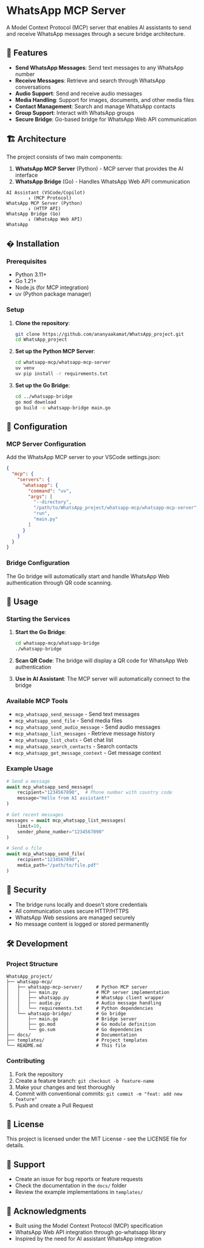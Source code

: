 # WhatsApp MCP Server

A Model Context Protocol (MCP) server that enables AI assistants to send and receive WhatsApp messages through a secure bridge architecture.

## 🚀 Features

- **Send WhatsApp Messages**: Send text messages to any WhatsApp number
- **Receive Messages**: Retrieve and search through WhatsApp conversations
- **Audio Support**: Send and receive audio messages
- **Media Handling**: Support for images, documents, and other media files
- **Contact Management**: Search and manage WhatsApp contacts
- **Group Support**: Interact with WhatsApp groups
- **Secure Bridge**: Go-based bridge for WhatsApp Web API communication

## 🏗️ Architecture

The project consists of two main components:

1. **WhatsApp MCP Server** (Python) - MCP server that provides the AI interface
2. **WhatsApp Bridge** (Go) - Handles WhatsApp Web API communication

```
AI Assistant (VSCode/Copilot)
        ↓ (MCP Protocol)
WhatsApp MCP Server (Python)
        ↓ (HTTP API)
WhatsApp Bridge (Go)
        ↓ (WhatsApp Web API)
WhatsApp
```

## � Installation

### Prerequisites

- Python 3.11+
- Go 1.21+
- Node.js (for MCP integration)
- uv (Python package manager)

### Setup

1. **Clone the repository**:
   ```bash
   git clone https://github.com/ananyaakamat/WhatsApp_project.git
   cd WhatsApp_project
   ```

2. **Set up the Python MCP Server**:
   ```bash
   cd whatsapp-mcp/whatsapp-mcp-server
   uv venv
   uv pip install -r requirements.txt
   ```

3. **Set up the Go Bridge**:
   ```bash
   cd ../whatsapp-bridge
   go mod download
   go build -o whatsapp-bridge main.go
   ```

## 🔧 Configuration

### MCP Server Configuration

Add the WhatsApp MCP server to your VSCode settings.json:

```json
{
  "mcp": {
    "servers": {
      "whatsapp": {
        "command": "uv",
        "args": [
          "--directory",
          "/path/to/WhatsApp_project/whatsapp-mcp/whatsapp-mcp-server",
          "run",
          "main.py"
        ]
      }
    }
  }
}
```

### Bridge Configuration

The Go bridge will automatically start and handle WhatsApp Web authentication through QR code scanning.

## 🚀 Usage

### Starting the Services

1. **Start the Go Bridge**:
   ```bash
   cd whatsapp-mcp/whatsapp-bridge
   ./whatsapp-bridge
   ```

2. **Scan QR Code**: The bridge will display a QR code for WhatsApp Web authentication

3. **Use in AI Assistant**: The MCP server will automatically connect to the bridge

### Available MCP Tools

- `mcp_whatsapp_send_message` - Send text messages
- `mcp_whatsapp_send_file` - Send media files
- `mcp_whatsapp_send_audio_message` - Send audio messages
- `mcp_whatsapp_list_messages` - Retrieve message history
- `mcp_whatsapp_list_chats` - Get chat list
- `mcp_whatsapp_search_contacts` - Search contacts
- `mcp_whatsapp_get_message_context` - Get message context

### Example Usage

```python
# Send a message
await mcp_whatsapp_send_message(
    recipient="1234567890",  # Phone number with country code
    message="Hello from AI assistant!"
)

# Get recent messages
messages = await mcp_whatsapp_list_messages(
    limit=10,
    sender_phone_number="1234567890"
)

# Send a file
await mcp_whatsapp_send_file(
    recipient="1234567890",
    media_path="/path/to/file.pdf"
)
```

## 🔐 Security

- The bridge runs locally and doesn't store credentials
- All communication uses secure HTTP/HTTPS
- WhatsApp Web sessions are managed securely
- No message content is logged or stored permanently

## 🛠️ Development

### Project Structure

```
WhatsApp_project/
├── whatsapp-mcp/
│   ├── whatsapp-mcp-server/     # Python MCP server
│   │   ├── main.py              # MCP server implementation
│   │   ├── whatsapp.py          # WhatsApp client wrapper
│   │   ├── audio.py             # Audio message handling
│   │   └── requirements.txt     # Python dependencies
│   └── whatsapp-bridge/         # Go bridge
│       ├── main.go              # Bridge server
│       ├── go.mod               # Go module definition
│       └── go.sum               # Go dependencies
├── docs/                        # Documentation
├── templates/                   # Project templates
└── README.md                    # This file
```

### Contributing

1. Fork the repository
2. Create a feature branch: `git checkout -b feature-name`
3. Make your changes and test thoroughly
4. Commit with conventional commits: `git commit -m "feat: add new feature"`
5. Push and create a Pull Request

## 📝 License

This project is licensed under the MIT License - see the LICENSE file for details.

## 🤝 Support

- Create an issue for bug reports or feature requests
- Check the documentation in the `docs/` folder
- Review the example implementations in `templates/`

## 🙏 Acknowledgments

- Built using the Model Context Protocol (MCP) specification
- WhatsApp Web API integration through go-whatsapp library
- Inspired by the need for AI assistant WhatsApp integration
